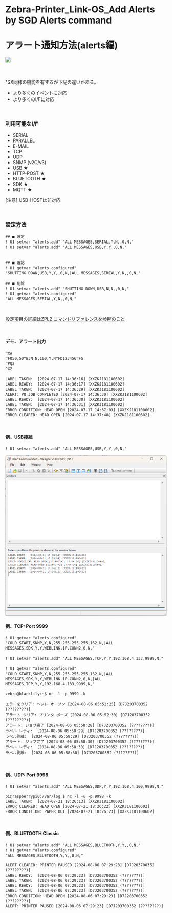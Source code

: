 # Zebra-Printer_Link-OS_Add Alerts by SGD Alerts command
# アラート通知方法(alerts編)

<img src="https://images.unsplash.com/photo-1623018035782-b269248df916?q=80&w=1470&auto=format&fit=crop&ixlib=rb-4.0.3&ixid=M3wxMjA3fDB8MHxwaG90by1wYWdlfHx8fGVufDB8fHx8fA%3D%3D">

</br>
</br>
</br>

^SX同様の機能を有するが下記の違いがある。
- より多くのイベントに対応
- より多くのI/Fに対応

</br>

### 利用可能なI/F

- SERIAL
- PARALLEL
- E-MAIL
- TCP
- UDP
- SNMP (v2C/v3)
- USB ★
- HTTP-POST ★
- BLUETOOTH ★
- SDK ★
- MQTT ★

[注意] USB-HOSTは非対応

</br>

### 設定方法

```
## ■ 設定
! U1 setvar "alerts.add" "ALL MESSAGES,SERIAL,Y,N,,0,N,"
! U1 setvar "alerts.add" "ALL MESSAGES,USB,Y,Y,,0,N,"


## ■ 確認
! U1 getvar "alerts.configured"
"SHUTTING DOWN,USB,Y,Y,,0,N,|ALL MESSAGES,SERIAL,Y,N,,0,N,"

## ■ 削除
! U1 setvar "alerts.add" "SHUTTING DOWN,USB,N,N,,0,N,"
! U1 getvar "alerts.configured"
"ALL MESSAGES,SERIAL,Y,N,,0,N,"
```

</br>

[設定項目の詳細はZPL2 コマンドリファレンスを参照のこと](https://www.zebra.com/content/dam/support-dam/en/documentation/unrestricted/guide/software/zpl-zbi2-pg-en.pdf)

</br>

#### デモ、アラート出力

```
^XA
^FO50,50^B3N,N,100,Y,N^FD123456^FS
^PQ2
^XZ

LABEL TAKEN:  [2024-07-17 14:36:16] [XXZKJ181100602]
LABEL READY:  [2024-07-17 14:36:17] [XXZKJ181100602]
LABEL TAKEN:  [2024-07-17 14:36:29] [XXZKJ181100602]
ALERT: PQ JOB COMPLETED [2024-07-17 14:36:30] [XXZKJ181100602]
LABEL READY:  [2024-07-17 14:36:30] [XXZKJ181100602]
LABEL TAKEN:  [2024-07-17 14:36:31] [XXZKJ181100602]
ERROR CONDITION: HEAD OPEN [2024-07-17 14:37:03] [XXZKJ181100602]
ERROR CLEARED: HEAD OPEN [2024-07-17 14:37:48] [XXZKJ181100602]
```

</br>

#### 例、USB接続

```
! U1 setvar "alerts.add" "ALL MESSAGES,USB,Y,Y,,0,N,"
```

<img height="500" src="image/memo/1721549130764.png">

</br>

#### 例、TCP: Port 9999

```
! U1 getvar "alerts.configured"
"COLD START,SNMP,Y,N,255.255.255.255,162,N,|ALL MESSAGES,SDK,Y,Y,WEBLINK.IP.CONN2,0,N,"

! U1 setvar "alerts.add" "ALL MESSAGES,TCP,Y,Y,192.168.4.133,9999,N,"

! U1 getvar "alerts.configured"
"COLD START,SNMP,Y,N,255.255.255.255,162,N,|ALL MESSAGES,SDK,Y,Y,WEBLINK.IP.CONN2,0,N,|ALL MESSAGES,TCP,Y,Y,192.168.4.133,9999,N,"
```

```
zebra@blacklily:~$ nc -l -p 9999 -k

エラーをクリア: ヘッド オープン [2024-08-06 05:52:25] [D7J203700352 (????????)]
アラート クリア: プリンタ ポーズ [2024-08-06 05:52:30] [D7J203700352 (????????)]
アラート: ジョブ完了 [2024-08-06 05:58:28] [D7J203700352 (????????)]
ラベル レディ:  [2024-08-06 05:58:29] [D7J203700352 (????????)]
ラベル剥離:  [2024-08-06 05:58:29] [D7J203700352 (????????)]
アラート: ジョブ完了 [2024-08-06 05:58:30] [D7J203700352 (????????)]
ラベル レディ:  [2024-08-06 05:58:30] [D7J203700352 (????????)]
ラベル剥離:  [2024-08-06 05:58:30] [D7J203700352 (????????)]
```

</br>

#### 例、UDP: Port 9998

```
! U1 setvar "alerts.add" "ALL MESSAGES,UDP,Y,Y,192.168.4.100,9998,N,"
```

```
pi@raspberrypi0:/var/log $ nc -l -u -p 9998 -k
LABEL TAKEN:  [2024-07-21 18:26:13] [XXZKJ181100602]
ERROR CLEARED: HEAD OPEN [2024-07-21 18:26:22] [XXZKJ181100602]
ERROR CONDITION: PAPER OUT [2024-07-21 18:26:23] [XXZKJ181100602]
```

</br>


#### 例、BLUETOOTH Classic

```
! U1 setvar "alerts.add" "ALL MESSAGES,BLUETOOTH,Y,Y,,0,N,"
! U1 getvar "alerts.configured"
"ALL MESSAGES,BLUETOOTH,Y,Y,,0,N,"
```

```
ALERT CLEARED: PRINTER PAUSED [2024-08-06 07:29:23] [D7J203700352 (????????)]
LABEL READY:  [2024-08-06 07:29:23] [D7J203700352 (????????)]
LABEL TAKEN:  [2024-08-06 07:29:23] [D7J203700352 (????????)]
LABEL READY:  [2024-08-06 07:29:23] [D7J203700352 (????????)]
LABEL TAKEN:  [2024-08-06 07:29:23] [D7J203700352 (????????)]
ERROR CONDITION: HEAD OPEN [2024-08-06 07:29:23] [D7J203700352 (????????)]
ALERT: PRINTER PAUSED [2024-08-06 07:29:23] [D7J203700352 (????????)]
```
